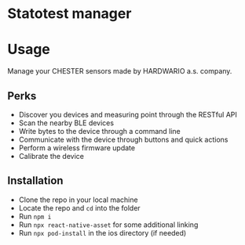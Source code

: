 # Statotest manager
# Usage
Manage your CHESTER sensors made by HARDWARIO a.s. company.

## Perks
* Discover you devices and measuring point through the RESTful API
* Scan the nearby BLE devices
* Write bytes to the device through a command line
* Communicate with the device through buttons and quick actions
* Perform a wireless firmware update
* Calibrate the device

## Installation
* Clone the repo in your local machine
* Locate the repo and ```cd``` into the folder
* Run ```npm i```
* Run ```npx react-native-asset``` for some additional linking
* Run ```npx pod-install``` in the ios directory (if needed)
